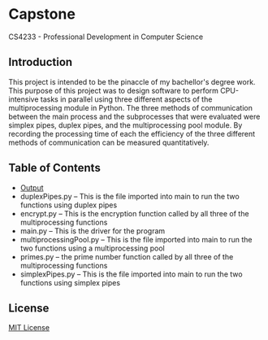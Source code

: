 # Capstone
 CS4233 - Professional Development in Computer Science

## Introduction
This project is intended to be the pinaccle of my bachellor's degree work.  This purpose of this project was to design software to perform CPU-intensive tasks in parallel using three different aspects of the multiprocessing module in Python.  The three methods of communication between the main process and the subprocesses that were evaluated were simplex pipes, duplex pipes, and the multiprocessing pool module.  By recording the processing time of each the efficiency of the three different methods of communication can be measured quantitatively.

## Table of Contents
- [Output](Output/README.md)
- duplexPipes.py – This is the file imported into main to run the two functions using duplex pipes
- encrypt.py – This is the encryption function called by all three of the multiprocessing functions
- main.py – This is the driver for the program
- multiprocessingPool.py – This is the file imported into main to run the two functions using a multiprocessing pool
- primes.py – the prime number function called by all three of the multiprocessing functions
- simplexPipes.py – This is the file imported into main to run the two functions using simplex pipes

## License
[MIT License](LICENSE)